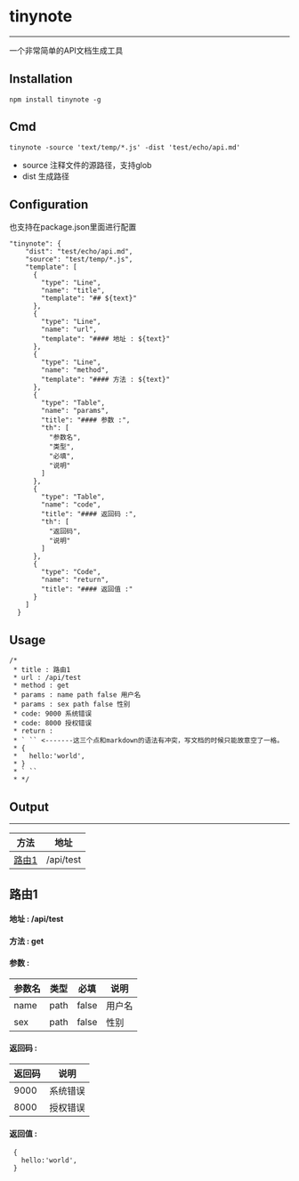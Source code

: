 # tinynote

------

一个非常简单的API文档生成工具

## Installation

```
npm install tinynote -g
```

## Cmd

```
tinynote -source 'text/temp/*.js' -dist 'test/echo/api.md'
```

* source 注释文件的源路径，支持glob
* dist 生成路径

## Configuration
也支持在package.json里面进行配置
```
"tinynote": {
    "dist": "test/echo/api.md",
    "source": "test/temp/*.js",
    "template": [
      {
        "type": "Line",
        "name": "title",
        "template": "## ${text}"
      },
      {
        "type": "Line",
        "name": "url",
        "template": "#### 地址 : ${text}"
      },
      {
        "type": "Line",
        "name": "method",
        "template": "#### 方法 : ${text}"
      },
      {
        "type": "Table",
        "name": "params",
        "title": "#### 参数 :",
        "th": [
          "参数名",
          "类型",
          "必填",
          "说明"
        ]
      },
      {
        "type": "Table",
        "name": "code",
        "title": "#### 返回码 :",
        "th": [
          "返回码",
          "说明"
        ]
      },
      {
        "type": "Code",
        "name": "return",
        "title": "#### 返回值 :"
      }
    ]
  }
```

## Usage

```
/*
 * title : 路由1
 * url : /api/test
 * method : get
 * params : name path false 用户名
 * params : sex path false 性别
 * code: 9000 系统错误
 * code: 8000 授权错误
 * return :
 * ` `` <-------这三个点和markdown的语法有冲突，写文档的时候只能故意空了一格。
 * {
 *   hello:'world',
 * }
 * ` ``
 * */
```

## Output

------

|方法|地址|
|------|------|
| [路由1](#路由1) | /api/test |

## 路由1
#### 地址 : /api/test
#### 方法 : get
#### 参数 :

|参数名|类型|必填|说明|
|------|------|------|------|
| name | path | false | 用户名 |
| sex | path | false | 性别 |

#### 返回码 :

|返回码|说明|
|------|------|
| 9000 | 系统错误 |
| 8000 | 授权错误 |

#### 返回值 :
```
 {
   hello:'world',
 }
```
